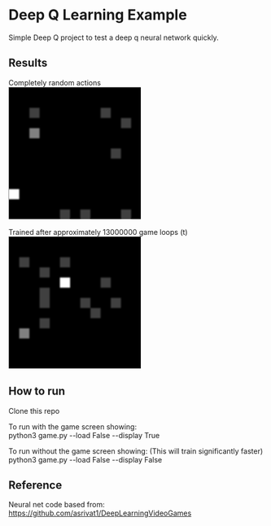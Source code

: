 # Deep Q Learning Example

Simple Deep Q project to test a deep q neural network quickly.

## Results

Completely random actions<br/>
![Untrained](https://github.com/adza45/qtests/blob/master/media/Untrained.gif)

Trained after approximately 13000000 game loops (t)<br/>
![Trained](https://github.com/adza45/qtests/blob/master/media/Trained.gif)

## How to run

Clone this repo

To run with the game screen showing:<br/>
python3 game.py --load False --display True

To run without the game screen showing: (This will train significantly faster)<br/>
python3 game.py --load False --display False

## Reference

Neural net code based from:<br/>
https://github.com/asrivat1/DeepLearningVideoGames

